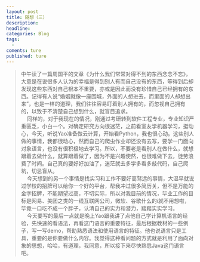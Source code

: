 ```yaml
---
layout: post
title: 随想（三）
description:
headline:
categories: Blog
tags:
  -
coments: ture
published: ture
---
```

>中午读了一篇周国平的文章《为什么我们常常对得不到的东西念念不忘》，大意是在说很多人认为的幸福是得到别人有而自己没有的东西，等得到后却发现这些东西对自己根本不重要，亦或是因此而没有珍惜自己已经拥有的东西。记得有人说“婚姻就像一座围城，外面的人想进去，而里面的人却想出来”，也是一样的道理，我们往往容易盯着别人拥有的，而忽视自己拥有的，以致于不清楚自己想到什么，就盲目追求。<br>    
>同样的，对于我现在的情况，刚通过考研转到软件工程专业，专业知识严重匮乏，小白一个。对确定研究方向很迷茫，之前看室友学机器学习，挺动心，今天，听说Yao准备做云计算，开始看Python，我也很心动。这些别人做的事情，我都很动心，然而自己的爬虫作业却还没有去写，要学一门面向对象语言，也没有很积极地去学习。所以，不要老是看别人在做什么，就想跟着去做什么，就算跟着做了，因为不是兴趣使然，也很难做下去，徒劳浪费了时间。自己真的要好好加油了，迷茫就去多学多看多敲代码，自己爬坑，切忌盲从。<br>    
>今天想到的另一个事情是找实习和工作不要好高骛远的事情，大湿早就说过学校的招牌可以给你一个好的平台，帮我冲过很多简历关，但不是万能的金字招牌，不能期望过高，不切实际，所以对我目前的情况，毕业工作的目标是网易、美团之类的一线互联网公司，微软、谷歌什么的i就不用想啦，毕竟一口吃不成一个胖子，认清自己的实力和潜力，踏踏实实学习。<br>    
>今天要写的最后一点就是晚上Yao跟我讲了点他自己学计算机语言的经验，先快速的看语法，再看这门语言的重要特征，最后根据教材的一些例子，写一写demo，帮助熟悉语法和使用语言的特征。他也说语言只是工具，重要的是你要做什么内容。我觉得这种看问题的方式就是利用了面向对象的思想，哈哈，有道理，我同意，所以接下来尽快熟悉Java这门语言吧。
    
